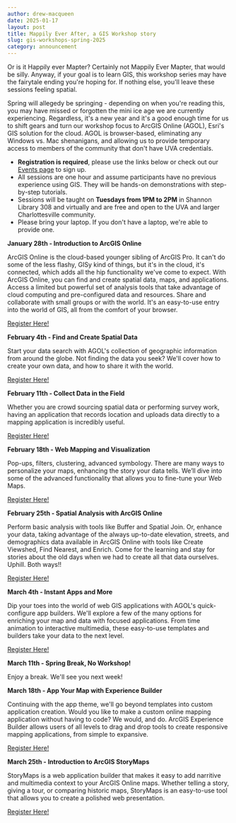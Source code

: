 ```yaml
---
author: drew-macqueen
date: 2025-01-17
layout: post
title: Mappily Ever After, a GIS Workshop story
slug: gis-workshops-spring-2025
category: announcement
---
```


Or is it Happily ever Mapter? Certainly not Mappily Ever Mapter, that would be silly. Anyway, if your goal is to learn GIS, this workshop series may have the fairytale ending you're hoping for. If nothing else, you'll leave these sessions feeling spatial. 

Spring will allegedy be springing - depending on when you're reading this, you may have missed or forgotten the mini ice age we are currently experiencing. Regardless, it's a new year and it's a good enough time for us to shift gears and turn our workshop focus to ArcGIS Online (AGOL), Esri's GIS solution for the cloud. AGOL is browser-based, eliminating any Windows vs. Mac shenanigans, and allowing us to provide temporary access to members of the community that don't have UVA credentials. 

- **Registration is required**, please use the links below or check out our [Events page](https://scholarslab.lib.virginia.edu/events/) to sign up. 
- All sessions are one hour and assume participants have no previous experience using GIS. They will be hands-on demonstrations with step-by-step tutorials. 
- Sessions will be taught on **Tuesdays from 1PM to 2PM** in Shannon Library 308 and virtually and are free and open to the UVA and larger Charlottesville community. 
- Please bring your laptop. If you don't have a laptop, we're able to provide one.  

**January 28th - Introduction to ArcGIS Online**

ArcGIS Online is the cloud-based younger sibling of ArcGIS Pro. It can't do some of the less flashy, GISy kind of things, but it's in the cloud, it's connected, which adds all the hip functionality we've come to expect. With ArcGIS Online, you can find and create spatial data, maps, and applications. Access a limited but powerful set of analysis tools that take advantage of cloud computing and pre-configured data and resources. Share and collaborate with small groups or with the world. It's an easy-to-use entry into the world of GIS, all from the comfort of your browser.

[Register Here!](https://cal.lib.virginia.edu/calendar/events/Spring2025GISWorkshop1)

**February 4th - Find and Create Spatial Data**

Start your data search with AGOL's collection of geographic information from around the globe. Not finding the data you seek? We'll cover how to create your own data, and how to share it with the world. 

[Register Here!](https://cal.lib.virginia.edu/calendar/events/Spring2025GISWorkshop2)

**February 11th - Collect Data in the Field**

Whether you are crowd sourcing spatial data or performing survey work, having an application that records location and uploads data directly to a mapping application is incredibly useful.

[Register Here!](https://cal.lib.virginia.edu/calendar/events/Spring2025GISWorkshop3)

**February 18th - Web Mapping and Visualization**

Pop-ups, filters, clustering, advanced symbology. There are many ways to personalize your maps, enhancing the story your data tells. We’ll dive into some of the advanced functionality that allows you to fine-tune your Web Maps.

[Register Here!](https://cal.lib.virginia.edu/calendar/events/Spring2025GISWorkshop4)

**February 25th - Spatial Analysis with ArcGIS Online**

Perform basic analysis with tools like Buffer and Spatial Join. Or, enhance your data, taking advantage of the always up-to-date elevation, streets, and demographics data available in ArcGIS Online with tools like Create Viewshed, Find Nearest, and Enrich. Come for the learning and stay for stories about the old days when we had to create all that data ourselves. Uphill. Both ways!! 

[Register Here!](https://cal.lib.virginia.edu/calendar/events/Spring2025GISWorkshop5)

**March 4th -  Instant Apps and More**

Dip your toes into the world of web GIS applications with AGOL's quick-configure app builders. We'll explore a few of the many options for enriching your map and data with focused applications. From time animation to interactive multimedia, these easy-to-use templates and builders take your data to the next level.

[Register Here!](https://cal.lib.virginia.edu/calendar/events/Spring2025GISWorkshop6)

**March 11th - Spring Break, No Workshop!**

Enjoy a break. We'll see you next week!


**March 18th - App Your Map with Experience Builder**

Continuing with the app theme, we'll go beyond templates into custom application creation. Would you like to make a custom online mapping application without having to code? We would, and do. ArcGIS Experience Builder allows users of all levels to drag and drop tools to create responsive mapping applications, from simple to expansive.  

[Register Here!](https://cal.lib.virginia.edu/calendar/events/Spring2025GISWorkshop7)

**March 25th - Introduction to ArcGIS StoryMaps**

StoryMaps is a web application builder that makes it easy to add narritive and multimedia context to your ArcGIS Online maps. Whether telling a story, giving a tour, or comparing historic maps, StoryMaps is an easy-to-use tool that allows you to create a polished web presentation.

[Register Here!](https://cal.lib.virginia.edu/calendar/events/Spring2025GISWorkshop8)
